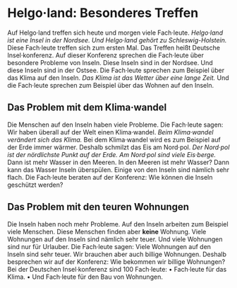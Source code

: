 # Helgo·land: Besonderes Treffen

Auf Helgo·land treffen sich heute und morgen viele Fach·leute. 
*Helgo·land ist eine Insel in der Nordsee.* 
*Und Helgo·land gehört zu Schleswig-Holstein.* Diese Fach·leute treffen sich zum ersten Mal. Das Treffen heißt Deutsche Insel·konferenz. Auf dieser Konferenz sprechen die Fach·leute über besondere Probleme von Inseln. Diese Inseln sind in der Nordsee. Und diese Inseln sind in der Ostsee. Die Fach·leute sprechen zum Beispiel über das Klima auf den Inseln. 
*Das Klima ist das Wetter über eine lange Zeit.* Und die Fach·leute sprechen zum Beispiel über das Wohnen auf den Inseln. 

## Das Problem mit dem Klima·wandel
Die Menschen auf den Inseln haben viele Probleme. Die Fach·leute sagen: Wir haben überall auf der Welt einen Klima·wandel. 
*Beim Klima·wandel verändert sich das Klima.* Bei dem Klima·wandel wird es zum Beispiel auf der Erde immer wärmer. Deshalb schmilzt das Eis am Nord·pol. 
*Der Nord·pol ist der nördlichste Punkt auf der Erde.* 
*Am Nord·pol sind viele Eis·berge.* Dann ist mehr Wasser in den Meeren. In den Meeren ist mehr Wasser? Dann kann das Wasser Inseln überspülen. Einige von den Inseln sind nämlich sehr flach. Die Fach·leute beraten auf der Konferenz: Wie können die Inseln geschützt werden? 

## Das Problem mit den teuren Wohnungen
Die Inseln haben noch mehr Probleme. Auf den Inseln arbeiten zum Beispiel viele Menschen. Diese Menschen finden aber **keine** Wohnung. Viele Wohnungen auf den Inseln sind nämlich sehr teuer. Und viele Wohnungen sind nur für Urlauber. Die Fach·leute sagen: Viele Wohnungen auf den Inseln sind sehr teuer. Wir brauchen aber auch billige Wohnungen. Deshalb besprechen wir auf der Konferenz: Wie bekommen wir billige Wohnungen? 
Bei der Deutschen Insel·konferenz sind 100 Fach·leute: • Fach·leute für das Klima. • Und Fach·leute für den Bau von Wohnungen. 

